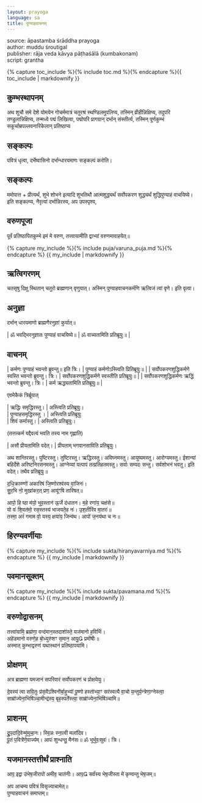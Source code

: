 ```yaml
---
layout: prayoga
language: sa
title: पुण्याहवाचनम्
---
```




source: āpastamba śrāddha prayoga  
author: muddu śroutigal  
publisher: rāja veda kāvya pāṭhaśālā (kumbakonam)  
script: grantha


{% capture toc_include %}{% include toc.md %}{% endcapture %}{{ toc_include | markdownify }}

## कुम्भस्थापनम्

अथ शुचौ समे देशे योमयेन गोचर्ममात्रं चतुरश्रं स्थण्डिलमुपलिप्य, तस्मिन् व्रीहीन्निक्षिप्य, तदुपरि तण्डुलान्निक्षिप्य, तन्मध्ये पद्मं लिखित्वा, पद्मोपरि प्रागग्रान् दर्भान् संस्तीर्त्य, तस्मिन् पूर्णकुम्भं सकूर्चाम्रपल्लवनारिकेलान् प्रतिष्ठाप्य

## सङ्कल्पः

पवित्रं धृत्वा, दर्भेष्वासिनो दर्भान्धारयमाणः सङ्कल्पं करोति।

## सङ्कल्पः

ममोपात्त + प्रीत्यर्थं, शुभे शोभने इत्यादि शुभतिथौ आत्मशुद्ध्यर्थं सर्वोपकरण शुद्ध्यर्थं शुद्धिपुण्याहं वाचयिष्ये। इति सङ्कल्प्य, नैरृत्यां दर्भान्निरस्य, अप उपस्पृश्य,

## वरुणपूजा

पूर्वं प्रतिष्ठापितकुम्भे इमं मे वरुण, तत्त्वायामीति द्वाभ्यां वरुणमावाहयेत्॥

{% capture my_include %}{% include puja/varuna_puja.md %}{% endcapture %}
{{ my_include | markdownify }}

## ऋत्विगरणम्

चतसृषु दिक्षु स्थितान् चतुरो ब्राह्मणान् वृणुयात्। अस्मिन् पुण्याहवाचनकर्मणि ऋत्विजं त्वां वृणे। इति वृत्वा।

## अनुज्ञा

दर्भान् धारयमाणो ब्राह्मणैरनुज्ञां कुर्यात्॥

| ॐ भवद्भिरनुज्ञातः पुण्याहं वाचयिष्ये॥ | ॐ वाच्यतामिति प्रतिब्रूयुः॥ |

## वाचनम्

| कर्मणः पुण्याहं भवन्तो ब्रुवन्तु॥ इति त्रिः।         | पुण्याहं कर्मणोऽस्त्विति प्रितिब्रूयुः॥  |
| सर्वोपकरणशुद्धिकर्मणे स्वस्ति भवन्तो ब्रुवन्तु। त्रिः।  | सर्वोपकरणशुद्धिकर्मणे स्वस्तीति   प्रतिब्रूयुः॥  |
| सर्वोपकरणशुद्धिकर्मणः ऋद्धिं भवन्तो ब्रुवन्तु। त्रिः।   | कर्म ऋद्ध्यतामिति प्रतिब्रूयुः॥  |

एवमेकैकं त्रिर्ब्रूयात् 

| ऋद्धिः समृद्धिरस्तु।    | अस्त्विति प्रतिब्रूयुः।  
| पुण्याहसमृद्धिरस्तु ।   | अस्त्विति प्रतिब्रूयुः  
| शिवं कर्मास्तु।       | अस्त्विति प्रतिब्रूयुः।  

(तत्तत्कर्म यद्दैवत्यं भवति तस्य नाम गृह्णाति)  

| असौ प्रीयतामिति वदेत्। | प्रीयताम् भगवानसाविति प्रतिब्रूयुः।  

अथ शान्तिरस्तु। पुष्टिरस्तु। तुष्टिरस्तु। ऋद्धिरस्तु। अविघ्नमस्तु। आयुष्यमस्तु। आरोग्यमस्तु। ईशान्यां बहिर्देशे अरिष्टनिरसनमस्तु। आग्नेय्यां यत्पापं तत्प्रतिहतमस्तु। सर्वाः सम्पदः सन्तु। सर्वशोभनं भवतु। इति वदेत्। तथैव प्रतिब्रूयुः॥

द॒धि॒क्राव्ण्णो॑ अकारिषं जि॒ष्णोरश्व॑स्य वा॒जिनः॑।  
सु॒र॒भि नो॒ मुखा॑कर॒त् प्रण॒ आयू॑ꣳषि तारिषत्॥

आपो॒ हि ष्ठा म॑यो॒ भुव॒स्तान॑ ऊ॒र्जे द॑धातन। म॒हे रणा॑य॒ चक्ष॑से॥  
यो वः॑ शि॒वत॑मो॒ रस॒स्तस्य॑ भाजयते॒ह नः॑। उ॒श॒तीरि॑व मा॒तरः॑॥  
तस्मा॒ अरं॑ गमाम वो॒ यस्य॒ क्षया॑य॒ जिन्व॑थ। आपो॑ ज॒नय॑था च नः॥

## हिरण्यवर्णीयाः

{% capture my_include %}{% include sukta/hiranyavarniya.md %}{% endcapture %}
{{ my_include | markdownify }}

## पवमानसूक्तम्

{% capture my_include %}{% include sukta/pavamana.md %}{% endcapture %}
{{ my_include | markdownify }}

## वरुणोद्वासनम्

तत्त्वा॑यामि॒ ब्रह्म॑णा॒ वन्द॑मान॒स्तदाशा॑॑स्ते॒ यज॑मानो ह॒विर्भिः॑।  
अहे॑डमानो वरुणे॒ह बो॒ध्युरु॑शꣳ स॒मान॒ आयु॒ प्रमो॑षीः॥  
अस्मात् कुम्भाद्वरुणं यथास्थानं प्रतिष्ठापयामि।

## प्रोक्षणम्
अत्र ब्राह्मणा यमजानं सपरिवारं सर्वोपकरणं च प्रोक्षयेयुः।

दे॒वस्य॑ त्वा सवि॒तुः प्र॑स॒वे॑॑ऽश्विनो॑॑र्बा॒हुभ्यां॑॑ पू॒ष्णो हस्ता॑॑भ्या॒ꣳ सर॑स्वत्यै वा॒चो य॒न्तुर्य॒न्त्रेणा॒ग्नेस्त्वा॒ साम्रा॑॑ज्येना॒भिषि॑ञ्चा॒मीन्द्र॑स्य॒ बृह॒स्पते॑॑स्त्वा॒ साम्रा॑॑ज्येना॒भिषि॑ञ्चामि॥
 
## प्राशनम्

द्रु॒प॒दादि॒वेन्मु॑मुचा॒नः। स्वि॒न्नः स्ना॒त्वी मला॑दिव।  
पू॒तं प॒वित्रे॑णे॒वाज्य॑॑म्। आपः॑ शुन्धन्तु॒ मैन॑सः॥ ॐ भूर्भुवः॒सुवः॑। त्रिः।

## यजमानस्तत्तीर्थं प्राश्नाति

आप॒ इद्वा उ॑भेष॒जीरापो॑ अमीव॒ चात॑नीः।
आप॒ सर्व॑स्य भेष॒जीस्ता मे॑ कृण्वन्तु भेष॒जम्॥

अप आचम्य पवित्रं विसृज्याचामेत्॥  
पुण्याहवाचनं समाप्तम्॥
